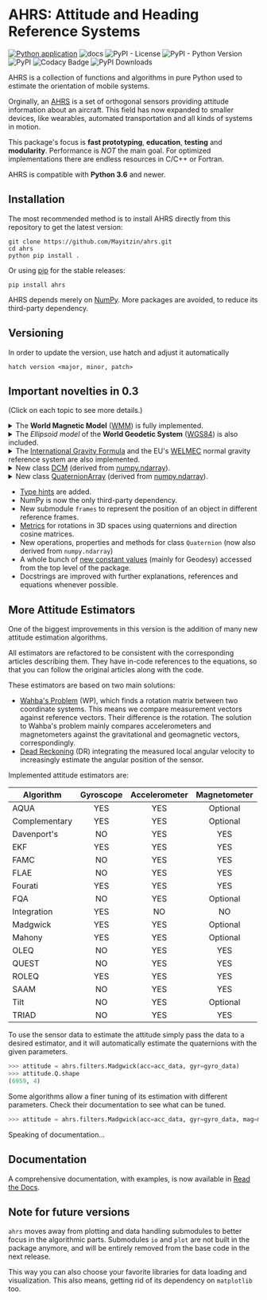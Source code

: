 # AHRS: Attitude and Heading Reference Systems

[![Python application](https://github.com/Mayitzin/ahrs/actions/workflows/python-app.yml/badge.svg)](https://github.com/Mayitzin/ahrs/actions/workflows/python-app.yml)
![docs](https://readthedocs.org/projects/ahrs/badge/?version=latest)
![PyPI - License](https://img.shields.io/pypi/l/ahrs)
![PyPI - Python Version](https://img.shields.io/pypi/pyversions/ahrs)
![PyPI](https://img.shields.io/pypi/v/ahrs)
![Codacy Badge](https://api.codacy.com/project/badge/Grade/bc366c601ed44e12b233218dd37cd32c)
![PyPI Downloads](https://pepy.tech/badge/ahrs)

AHRS is a collection of functions and algorithms in pure Python used to estimate the orientation of mobile systems.

Orginally, an [AHRS](https://en.wikipedia.org/wiki/Attitude_and_heading_reference_system) is a set of orthogonal sensors providing attitude information about an aircraft. This field has now expanded to smaller devices, like wearables, automated transportation and all kinds of systems in motion.

This package's focus is **fast prototyping**, **education**, **testing** and **modularity**. Performance is _NOT_ the main goal. For optimized implementations there are endless resources in C/C++ or Fortran.

AHRS is compatible with **Python 3.6** and newer.

## Installation

The most recommended method is to install AHRS directly from this repository to get the latest version:

```shell
git clone https://github.com/Mayitzin/ahrs.git
cd ahrs
python pip install .
```

Or using [pip](https://pip.pypa.io) for the stable releases:

```shell
pip install ahrs
```

AHRS depends merely on [NumPy](https://numpy.org/). More packages are avoided, to reduce its third-party dependency.

## Versioning
In order to update the version, use hatch and adjust it automatically

```shell
hatch version <major, minor, patch>
```

## Important novelties in 0.3

(Click on each topic to see more details.)

<details>
<summary>The <b>World Magnetic Model</b> (<a href="https://www.ngdc.noaa.gov/geomag/WMM/DoDWMM.shtml">WMM</a>) is fully implemented.</summary>

It is a re-implementation of the Spherical Harmonics approximation used by the United States' <a href="https://www.ngdc.noaa.gov/geomag/WMM/">National Geopatial-Intelligence Agency</a>. It can be used to estimate all magnetic field elements on any given place of Earth for dates between 2015 and 2025.

```python
>>> from ahrs.utils import WMM
>>> wmm = WMM(latitude=10.0, longitude=-20.0, height=10.5)
>>> wmm.magnetic_elements
{'X': 30499.640469609083, 'Y': -5230.267158472566, 'Z': -1716.633311360368,
'H': 30944.850352270452, 'F': 30992.427998627096, 'I': -3.1751692563622993,
'D': -9.73078560629778, 'GV': -9.73078560629778}
```
</details>

<details>
<summary>
The <i>Ellipsoid model</i> of the <b>World Geodetic System</b> (<a href="https://earth-info.nga.mil/GandG/update/index.php?dir=wgs84&action=wgs84">WGS84</a>) is also included.</summary>

The estimation of the main and derived parameters of the WGS84 using the ellipsoid model are implemented:

```python
>>> from ahrs.utils import WGS
>>> wgs = WGS()      # Creates an ellipsoid model, using Earth's characteristics by default
>>> wgs_properties = [x for x in dir(wgs) if not (hasattr(wgs.__getattribute__(x), '__call__') or x.startswith('__'))]
>>> for p in wgs_properties:
...     print('{:<{w}}  {}'.format(p, wgs.__getattribute__(p), w=len(max(wgs_properties, key=len))))
...
a                                          6378137.0
arithmetic_mean_radius                     6371008.771415059
aspect_ratio                               0.9966471893352525
atmosphere_gravitational_constant          343591934.4
authalic_sphere_radius                     6371007.1809182055
b                                          6356752.314245179
curvature_polar_radius                     6399593.625758493
dynamic_inertial_moment_about_X            8.007921777277886e+37
dynamic_inertial_moment_about_Y            8.008074799852911e+37
dynamic_inertial_moment_about_Z            8.03430094201443e+37
dynamical_form_factor                      0.0010826298213129219
equatorial_normal_gravity                  9.78032533590406
equivolumetric_sphere_radius               6371000.790009159
f                                          0.0033528106647474805
first_eccentricity_squared                 0.0066943799901413165
geometric_dynamic_ellipticity              0.003258100628533992
geometric_inertial_moment                  8.046726628049449e+37
geometric_inertial_moment_about_Z          8.073029370114392e+37
gm                                         398600441800000.0
gravitational_constant_without_atmosphere  398600098208065.6
is_geodetic                                True
linear_eccentricity                        521854.00842338527
mass                                       5.972186390142457e+24
mean_normal_gravity                        9.797643222256516
normal_gravity_constant                    0.0034497865068408447
normal_gravity_potential                   62636851.71456948
polar_normal_gravity                       9.832184937863065
second_degree_zonal_harmonic               -0.00048416677498482876
second_eccentricity_squared                0.006739496742276434
w                                          7.292115e-05
```

It can be used, for example, to estimate the normal gravity acceleration (in m/s^2) at any location on Earth.

```python
>>> wgs.normal_gravity(50.0, 1000.0)    # Normal gravity at latitude = 50.0 °, 1000 m above surface
9.807617683884756
```

Setting the fundamental parameters (`a`, `f`, `GM`, `w`) yields a different ellipsoid. For the moon, for instance, we build a new model:

```python
>>> moon_a = ahrs.MOON_EQUATOR_RADIUS
>>> moon_f = (ahrs.MOON_EQUATOR_RADIUS-ahrs.MOON_POLAR_RADIUS)/ahrs.MOON_EQUATOR_RADIUS
>>> moon_gm = ahrs.MOON_GM
>>> moon_w = ahrs.MOON_ROTATION
>>> moon = WGS(a=moon_a, f=moon_f, GM=moon_gm, w=moon_w)
>>> moon.normal_gravity(10.0, h=500.0)  # Gravity on moon at 10° N and 500 m above surface
1.6239259827292798
>>> moon.is_geodetic     # Only the Earth is geodetic
False
```

A full implementation of the **Earth Gravitational Model** ([EGM2008](https://earth-info.nga.mil/GandG/wgs84/gravitymod/egm2008/egm08_wgs84.html)) using Spherical Harmonics is **NOT** available here.

</details>

<details>
<summary>The <a href="http://earth.geology.yale.edu/~ajs/1945A/360.pdf">International Gravity Formula</a> and the EU's <a href="https://www.welmec.org/documents/guides/2/">WELMEC</a> normal gravity reference system are also implemented.
</summary>

```python
>>> ahrs.utils.international_gravity(50.0)       # Latitude = 50° N
9.810786421572386
>>> ahrs.utils.welmec_gravity(50.0, 500.0)       # Latitude = 50° N,   height above sea = 500 m
9.809152687885897
```

</details>

<details>
<summary>New class <a href="https://ahrs.readthedocs.io/en/latest/classDCM.html">DCM</a> (derived from <a href="https://numpy.org/doc/stable/reference/generated/numpy.array.html">numpy.ndarray</a>).</summary>

This new class represents 3x3 Direction Cosine Matrices used to describe orientations / rotations operations.

```python
>>> from ahrs import DCM
>>> R = DCM(x=10.0, y=20.0, z=30.0)
>>> type(R)
<class 'ahrs.common.dcm.DCM'>
>>> R.view()
DCM([[ 0.81379768 -0.46984631  0.34202014],
     [ 0.54383814  0.82317294 -0.16317591],
     [-0.20487413  0.31879578  0.92541658]])
>>> R.inv     # or R.I
array([[ 0.81379768  0.54383814 -0.20487413]
       [-0.46984631  0.82317294  0.31879578]
       [ 0.34202014 -0.16317591  0.92541658]])
>>> R.log
array([0.26026043, 0.29531805, 0.5473806 ])
>>> R.to_axisangle()        # Axis in 3D NumPy array, and angle as radians
(array([0.38601658, 0.43801381, 0.81187135]), 0.6742208510527136)
>>> R.to_quaternion()
array([0.94371436, 0.12767944, 0.14487813, 0.26853582])
>>> R.to_quaternion(method='itzhack', version=2)
array([ 0.94371436, -0.12767944, -0.14487813, -0.26853582])
```
</details>

<details>
<summary>New class <a href="https://ahrs.readthedocs.io/en/latest/quaternion/classQuaternionArray.html">QuaternionArray</a> (derived from <a href="https://numpy.org/doc/stable/reference/generated/numpy.array.html">numpy.ndarray</a>).</summary>

This class can be used to simultaneously handle an array with several quaternions at once.

```python
>>> Q = QuaternionArray(np.random.random((3, 4))-0.5)
>>> Q.view()
QuaternionArray([[ 0.31638467,  0.59313477, -0.62538687, -0.39621099],
                 [ 0.24973118, -0.37958194, -0.67851278, -0.57721079],
                 [-0.44643469,  0.17200957, -0.72678553,  0.49284031]])
>>> Q.w
array([ 0.31638467,  0.24973118, -0.44643469])
>>> Q.to_DCM()
array([[[-0.09618377, -0.49116723, -0.86573866],
        [-0.99258756, -0.017584  ,  0.1202528 ],
        [-0.07428738,  0.8708878 , -0.48583519]],

       [[-0.58710377,  0.80339746,  0.09930598],
        [ 0.22680733,  0.04549051,  0.97287669],
        [ 0.77708918,  0.5937029 , -0.20892408]],

       [[-0.54221755,  0.19001389,  0.81847104],
        [-0.69007015,  0.45504228, -0.56279633],
        [-0.47937805, -0.86996048, -0.115609  ]]])
>>> Q.conjugate()
array([[ 0.31638467, -0.59313477,  0.62538687,  0.39621099],
       [ 0.24973118,  0.37958194,  0.67851278,  0.57721079],
       [-0.44643469, -0.17200957,  0.72678553, -0.49284031]])
>>> Q.average()
array([ 0.19537239,  0.17826049, -0.87872408, -0.39736232])
```
</details>

- [Type hints](https://www.python.org/dev/peps/pep-0484/) are added.
- NumPy is now the only third-party dependency.
- New submodule `frames` to represent the position of an object in different reference frames.
- [Metrics](https://ahrs.readthedocs.io/en/latest/metrics.html) for rotations in 3D spaces using quaternions and direction cosine matrices.
- New operations, properties and methods for class `Quaternion` (now also derived from `numpy.ndarray`)
- A whole bunch of [new constant values](https://ahrs.readthedocs.io/en/latest/constants.html) (mainly for Geodesy) accessed from the top level of the package.
- Docstrings are improved with further explanations, references and equations whenever possible.

## More Attitude Estimators

One of the biggest improvements in this version is the addition of many new attitude estimation algorithms.

All estimators are refactored to be consistent with the corresponding articles describing them. They have in-code references to the equations, so that you can follow the original articles along with the code.

These estimators are based on two main solutions:

- [Wahba's Problem](https://en.wikipedia.org/wiki/Wahba%27s_problem) (WP), which finds a rotation matrix between two coordinate systems. This means we compare measurement vectors against reference vectors. Their difference is the rotation. The solution to Wahba's problem mainly compares accelerometers and magnetometers against the gravitational and geomagnetic vectors, correspondingly.
- [Dead Reckoning](https://en.wikipedia.org/wiki/Dead_reckoning) (DR) integrating the measured local angular velocity to increasingly estimate the angular position of the sensor.

Implemented attitude estimators are:

| Algorithm     | Gyroscope | Accelerometer | Magnetometer |
|---------------|:---------:|:-------------:|:------------:|
| AQUA          | YES       | YES           | Optional     |
| Complementary | YES       | YES           | Optional     |
| Davenport's   | NO        | YES           | YES          |
| EKF           | YES       | YES           | YES          |
| FAMC          | NO        | YES           | YES          |
| FLAE          | NO        | YES           | YES          |
| Fourati       | YES       | YES           | YES          |
| FQA           | NO        | YES           | Optional     |
| Integration   | YES       | NO            | NO           |
| Madgwick      | YES       | YES           | Optional     |
| Mahony        | YES       | YES           | Optional     |
| OLEQ          | NO        | YES           | YES          |
| QUEST         | NO        | YES           | YES          |
| ROLEQ         | YES       | YES           | YES          |
| SAAM          | NO        | YES           | YES          |
| Tilt          | NO        | YES           | Optional     |
| TRIAD         | NO        | YES           | YES          |

To use the sensor data to estimate the attitude simply pass the data to a desired estimator, and it will automatically estimate the quaternions with the given parameters.

```python
>>> attitude = ahrs.filters.Madgwick(acc=acc_data, gyr=gyro_data)
>>> attitude.Q.shape
(6959, 4)
```

Some algorithms allow a finer tuning of its estimation with different parameters. Check their documentation to see what can be tuned.

```python
>>> attitude = ahrs.filters.Madgwick(acc=acc_data, gyr=gyro_data, mag=mag_data, gain=0.1, frequency=100.0)
```

Speaking of documentation...

## Documentation

A comprehensive documentation, with examples, is now available in
[Read the Docs](https://ahrs.readthedocs.io).

## Note for future versions

`ahrs` moves away from plotting and data handling submodules to better focus in the algorithmic parts. Submodules `io` and `plot` are not built in the package anymore, and will be entirely removed from the base code in the next release.

This way you can also choose your favorite libraries for data loading and visualization. This also means, getting rid of its dependency on `matplotlib` too.
